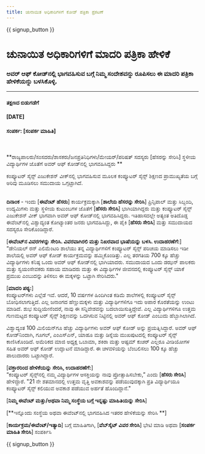 ```yaml
---
title: ಚುನಾಯಿತ ಅಧಿಕಾರಿಗಳಿಗೆ ಕೋಡ್ ಪತ್ರಿಕಾ ಪ್ರಕಟಣೆ
---
```


{{ signup_button }}

# ಚುನಾಯಿತ ಅಧಿಕಾರಿಗಳಿಗೆ ಮಾದರಿ ಪತ್ರಿಕಾ ಹೇಳಿಕೆ

### ಅವರ್ ಆಫ್ ಕೋಡ್‌ನಲ್ಲಿ ಭಾಗವಹಿಸುವ ಬಗ್ಗೆ ನಿಮ್ಮ ಸಂದೇಶವನ್ನು ರೂಪಿಸಲು ಈ ಮಾದರಿ ಪತ್ರಿಕಾ ಹೇಳಿಕೆಯನ್ನು ಬಳಸಿಕೊಳ್ಳಿ.

* * *

#### ತಕ್ಷಣದ ಬಿಡುಗಡೆಗೆ  


#### [DATE]  


#### ಸಂಪರ್ಕ: [ಸಂಪರ್ಕ ಮಾಹಿತಿ]

<br />

**ರಾಜ್ಯಪಾಲರು/ಸಂಸದರು/ಶಾಸಕರು/ಜನಪ್ರತಿನಿಧಿಗಳು/ಮೇಯರ್/ಪರಿಷತ್ ಸದಸ್ಯರು [ಹೆಸರನ್ನು ಸೇರಿಸಿ] ಸ್ಥಳೀಯ ವಿದ್ಯಾರ್ಥಿಗಳ ಜೊತೆಗೆ ಅವರ್ ಆಫ್ ಕೋಡ್‌ನಲ್ಲಿ ಭಾಗವಹಿಸಿದ್ದರು ** <br />

ಕಂಪ್ಯೂಟರ್ ಸೈನ್ಸ್ ಎಜುಕೇಶನ್ ವೀಕ್‌ನಲ್ಲಿ ಭಾಗವಹಿಸುವ ಮೂಲಕ ಕಂಪ್ಯೂಟರ್ ಸೈನ್ಸ್ ಶಿಕ್ಷಣದ ಪ್ರಾಮುಖ್ಯತೆಯ ಬಗ್ಗೆ ಅರಿವು ಮೂಡಿಸಲು ಸಮುದಾಯ ಒಗ್ಗಟ್ಟಾಗಿದೆ.<br /> <br />

**ದಿನಾಂಕ** - ಇಂದು [**ಈವೆಂಟ್ ಹೆಸರು**] ಕಾರ್ಯಕ್ರಮಕ್ಕಾಗಿ [**ಶಾಲೆಯ ಹೆಸರನ್ನು ಸೇರಿಸಿ**] ಪ್ರಿನ್ಸಿಪಾಲ್ ಮತ್ತು ಸಿಬ್ಬಂದಿ, ಉದ್ಯಮಿಗಳು ಮತ್ತು ಸ್ಥಳೀಯ ಕುಟುಂಬಗಳ ಜೊತೆಗೆ [**ಹೆಸರು ಸೇರಿಸಿ**] ಭಾಗಿಯಾಗಿದ್ದರು ಮತ್ತು ಕಂಪ್ಯೂಟರ್ ಸೈನ್ಸ್ ಎಜುಕೇಶನ್ ವೀಕ್‌ ಭಾಗವಾಗಿ ಅವರ್ ಆಫ್‌ ಕೋಡ್‌ನಲ್ಲಿ ಭಾಗವಹಿಸಿದ್ದರು. ಇತಿಹಾಸದಲ್ಲೇ ಅತ್ಯಂತ ಅತಿದೊಡ್ಡ ಈವೆಂಟ್‌ನಲ್ಲಿ ವಿಶ್ವಾದ್ಯಂತ ಕೋಟ್ಯಾಂತರ ಜನರು ಭಾಗವಹಿಸಿದ್ದು, ಈ ಪೈಕಿ [**ಹೆಸರು ಸೇರಿಸಿ**] ಮತ್ತು ಸಮುದಾಯದ ಸದಸ್ಯರೂ ಸೇರಿಕೊಂಡಿದ್ದಾರೆ. <br />

[**ಈವೆಂಟ್‌ನ ವಿವರಗಳನ್ನು ಸೇರಿಸಿ. ವಿವರವಾಗಿರಲಿ ಮತ್ತು ನಿಖರವಾದ ಭಾಷೆಯನ್ನು ಬಳಸಿ. ಉದಾಹರಣೆಗೆ:**]  
“ಡೇನಿಯಲ್ ರನ್ ಎಲಿಮೆಂಟರಿ ಶಾಲೆಯು ತನ್ನ ವಿದ್ಯಾರ್ಥಿಗಳಿಗೆ ಕಂಪ್ಯೂಟರ್ ಸೈನ್ಸ್‌ ಪರಿಚಯ ಮಾಡಿಸಲು ಇಡೀ ಶಾಲೆಯಲ್ಲಿ ಅವರ್ ಆಫ್ ಕೋಡ್ ಕಾರ್ಯಕ್ರಮವನ್ನು ಹಮ್ಮಿಕೊಂಡಿತ್ತು. ಎಲ್ಲ ತರಗತಿಯ 700 ಕ್ಕೂ ಹೆಚ್ಚು ವಿದ್ಯಾರ್ಥಿಗಳು ಕನಿಷ್ಠ ಒಂದು ಅವರ್ ಆಫ್ ಕೋಡ್‌ನಲ್ಲಿ ಭಾಗಿಯಾದರು. ಸಮುದಾಯದ ಒಂದು ಡಝನ್‌ ಪಾಲಕರು ಮತ್ತು ಸ್ವಯಂಸೇವಕರು ಸಹಾಯ ಮಾಡಿದರು ಮತ್ತು ಈ ವಿದ್ಯಾರ್ಥಿಗಳ ಜೀವನದಲ್ಲಿ ಕಂಪ್ಯೂಟರ್ ಸೈನ್ಸ್ ಯಾಕೆ ಪ್ರಮುಖ ಎಂಬುದನ್ನು ತಿಳಿಸಲು ಈ ಮಕ್ಕಳನ್ನು ಒಟ್ಟಾಗಿ ಸೇರಿಸಿದರು." <br />

[**ಮಾದರಿ ಪಠ್ಯ:**]  
ಕಂಪ್ಯೂಟರ್‌ಗಳು ಎಲ್ಲೆಡೆ ಇವೆ. ಆದರೆ, 10 ವರ್ಷಗಳ ಹಿಂದಿಗಿಂತ ಕಡಿಮೆ ಶಾಲೆಗಳಲ್ಲಿ ಕಂಪ್ಯೂಟರ್ ಸೈನ್ಸ್ ಬೋಧಿಸಲಾಗುತ್ತಿದೆ. ಎಲ್ಲ ಜನಾಂಗದ ಹೆಣ್ಣುಮಕ್ಕಳು ಮತ್ತು ವಿದ್ಯಾರ್ಥಿಗಳಿಗೂ ಇದು ಅಪಾರ ಕೊರತೆಯನ್ನು ಉಂಟು ಮಾಡಿದೆ. ಶುಭ ಸುದ್ದಿಯೇನೆಂದರೆ, ನಾವು ಈ ಸನ್ನಿವೇಶವನ್ನು ಬದಲಾಯಿಸುತ್ತಿದ್ದೇವೆ. ಎಲ್ಲ ವಿದ್ಯಾರ್ಥಿಗಳಿಗೂ ಉತ್ತಮ ಗುಣಮಟ್ಟದ ಕಂಪ್ಯೂಟರ್ ಸೈನ್ಸ್ ಶಿಕ್ಷಣವನ್ನು ಒದಗಿಸುವ ನಿಟ್ಟಿನಲ್ಲಿ ಅವರ್ ಆಫ್ ಕೋಡ್ ಎಂಬುದು ಹೆಬ್ಬಾಗಿಲಾಗಿದೆ. <br />

ವಿಶ್ವಾದ್ಯಂತ 100 ಮಿಲಿಯನ್‌ಗೂ ಹೆಚ್ಚು ವಿದ್ಯಾರ್ಥಿಗಳು ಅವರ್ ಆಫ್ ಕೋಡ್ ಅನ್ನು ಪ್ರಯತ್ನಿಸಿದ್ದಾರೆ. ಅವರ್‌ ಆಫ್ ಕೋಡ್‌ನಿಂದಾಗಿ, ಗೂಗಲ್‌, ಎಂಎಸ್‌ಎನ್, ಯಾಹೂ ಮತ್ತು ಡಿಸ್ನೆಯ ಮುಖಪುಟದಲ್ಲಿ ಕಂಪ್ಯೂಟರ್ ಸೈನ್ಸ್ ಕಾಣಿಸಿಕೊಂಡಿದೆ. ಅಮೆರಿಕದ ಮಾಜಿ ಅಧ್ಯಕ್ಷ ಒಬಾಮಾ, ಶಕಿರಾ ಮತ್ತು ಆಷ್ಟಮ್‌ ಕುಚರ್‌ ಎಲ್ಲರೂ ವೀಡಿಯೋಗಳ ಸಹಿತ ಅವರ್ ಆಫ್ ಕೋಡ್‌ ಉದ್ಘಾಟನೆ ಮಾಡಿದ್ದಾರೆ. ಈ ಚಳವಳಿಯನ್ನು ಬೆಂಬಲಿಸಲು 100 ಕ್ಕೂ ಹೆಚ್ಚು ಪಾಲುದಾರರು ಒಟ್ಟಾಗಿದ್ದಾರೆ. <br />

[**ವಕ್ತಾರರಿಂದ ಹೇಳಿಕೆಯನ್ನು ಸೇರಿಸಿ, ಉದಾಹರಣೆಗೆ:**]  
“ಕಂಪ್ಯೂಟರ್ ಸೈನ್ಸ್‌ನಲ್ಲಿ ನಮ್ಮ ವಿದ್ಯಾರ್ಥಿಗಳ ಆಸಕ್ತಿಯನ್ನು ನಾವು ಪ್ರೋತ್ಸಾಹಿಸಬೇಕು,” ಎಂದು [**ಹೆಸರು ಸೇರಿಸಿ**] ಹೇಳಿದ್ದಾರೆ. "21 ನೇ ಶತಮಾನದಲ್ಲಿ ಉತ್ತಮ ವೃತ್ತಿ ಅವಕಾಶವನ್ನು ಪಡೆಯುವುದಕ್ಕಾಗಿ ಪ್ರತಿ ವಿದ್ಯಾರ್ಥಿಯೂ ಕಂಪ್ಯೂಟರ್ ಸೈನ್ಸ್ ಕಲಿಯುವ ಅವಕಾಶ ಪಡೆಯುವ ಅರ್ಹತೆ ಹೊಂದಿದ್ದಾನೆ." <br />

[**ನಿಮ್ಮ ಈವೆಂಟ್ ಮತ್ತು/ಅಥವಾ ನಿಮ್ಮ ಸಂಸ್ಥೆಯ ಬಗ್ಗೆ ಇನ್ನಷ್ಟು ಮಾಹಿತಿಯನ್ನು ಸೇರಿಸಿ**] <br />

[**ಇನ್ನೊಂದು ಸಂಸ್ಥೆಯ ಅಥವಾ ಈವೆಂಟ್‌ನಲ್ಲಿ ಭಾಗವಹಿಸಿದ ಇತರರ ಹೇಳಿಕೆಯನ್ನು ಸೇರಿಸಿ **] <br />

[**ಕಾರ್ಯಕ್ರಮ/ಈವೆಂಟ್/ಇತ್ಯಾದಿ**] ಬಗ್ಗೆ ಮಾಹಿತಿಗಾಗಿ, [**ವೆಬ್‌ಸೈಟ್‌ ವಿವರ ಸೇರಿಸಿ**] ಭೇಟಿ ಮಾಡಿ ಅಥವಾ [**ಸಂಪರ್ಕ ಮಾಹಿತಿ ಸೇರಿಸಿ**] ಸಂಪರ್ಕಿಸಿ

{{ signup_button }}